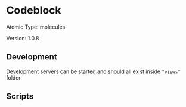 # Codeblock

Atomic Type: molecules

Version: 1.0.8

## Development

Development servers can be started and should all exist inside `"views"` folder

## Scripts
